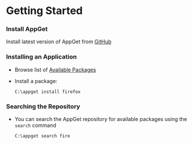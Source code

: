 # Getting Started

### Install AppGet

Install latest version of AppGet from [GitHub](https://github.com/appget/appget/releases)



### Installing an Application

- Browse list of [Available Packages](https://github.com/appget/appget.packages/tree/master/manifests)

- Install a package:

    ```shell
    C:\appget install firefox
    ```



### Searching the Repository

- You can search the AppGet repository for available packages using the `search` command

    ```shell
    C:\appget search fire
    ```

